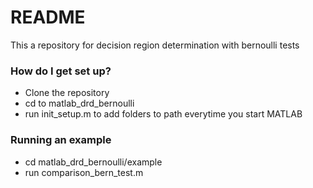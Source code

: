# README #

This a repository for decision region determination with bernoulli tests

### How do I get set up? ###
* Clone the repository
* cd to matlab_drd_bernoulli
* run init_setup.m to add folders to path everytime you start MATLAB

### Running an example ###

* cd matlab_drd_bernoulli/example
* run comparison_bern_test.m